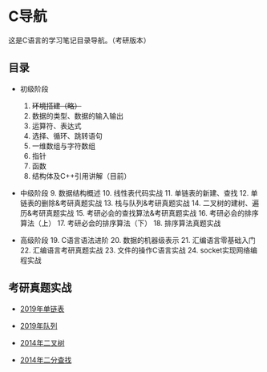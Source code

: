 # C导航

这是C语言的学习笔记目录导航。（考研版本）

## 目录

- 初级阶段
  1. ~~环境搭建（略）~~
  2. 数据的类型、数据的输入输出
  3. 运算符、表达式
  4. 选择、循环、跳转语句
  5. 一维数组与字符数组
  6. 指针
  7. 函数
  8. 结构体及C++引用讲解（目前）

- 中级阶段
  9. 数据结构概述
  10. 线性表代码实战
  11. 单链表的新建、查找
  12. 单链表的删除&考研真题实战
  13. 栈与队列&考研真题实战
  14. 二叉树的建树、遍历&考研真题实战
  15. 考研必会的查找算法&考研真题实战
  16. 考研必会的排序算法（上）
  17. 考研必会的排序算法（下）
  18. 排序算法真题实战
- 高级阶段
  19. C语言语法进阶
  20. 数据的机器级表示
  21. 汇编语言零基础入门
  22. 汇编语言考研真题实战
  23. 文件的操作C语言实战
  24. socket实现网络编程实战

## 考研真题实战
- [2019年单链表](https://github.com/newgitofzinian/C/blob/master/12/12.4/SortList/topic.md)

- [2019年队列](https://github.com/newgitofzinian/C/blob/master/13/13.8/Queue/Topic.md)

- [2014年二叉树](https://github.com/newgitofzinian/C/blob/master/14/14.7/Tree/topic.md)

- [2014年二分查找](https://github.com/newgitofzinian/C/blob/master/15/topic/topic.md)



